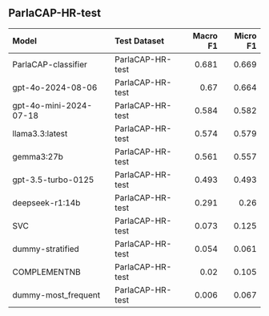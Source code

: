 ## ParlaCAP-HR-test

| Model                  | Test Dataset     |   Macro F1 |   Micro F1 |
|:-----------------------|:-----------------|-----------:|-----------:|
| ParlaCAP-classifier    | ParlaCAP-HR-test |      0.681 |      0.669 |
| gpt-4o-2024-08-06      | ParlaCAP-HR-test |      0.67  |      0.664 |
| gpt-4o-mini-2024-07-18 | ParlaCAP-HR-test |      0.584 |      0.582 |
| llama3.3:latest        | ParlaCAP-HR-test |      0.574 |      0.579 |
| gemma3:27b             | ParlaCAP-HR-test |      0.561 |      0.557 |
| gpt-3.5-turbo-0125     | ParlaCAP-HR-test |      0.493 |      0.493 |
| deepseek-r1:14b        | ParlaCAP-HR-test |      0.291 |      0.26  |
| SVC                    | ParlaCAP-HR-test |      0.073 |      0.125 |
| dummy-stratified       | ParlaCAP-HR-test |      0.054 |      0.061 |
| COMPLEMENTNB           | ParlaCAP-HR-test |      0.02  |      0.105 |
| dummy-most_frequent    | ParlaCAP-HR-test |      0.006 |      0.067 |